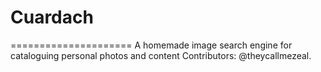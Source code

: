 # Cuardach
=====================
A homemade image search engine for cataloguing personal photos and content
Contributors: @theycallmezeal.
